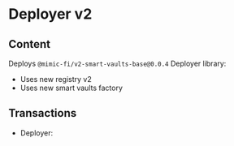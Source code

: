 # Deployer v2

## Content

Deploys `@mimic-fi/v2-smart-vaults-base@0.0.4` Deployer library:
- Uses new registry v2
- Uses new smart vaults factory

## Transactions

- Deployer: 
